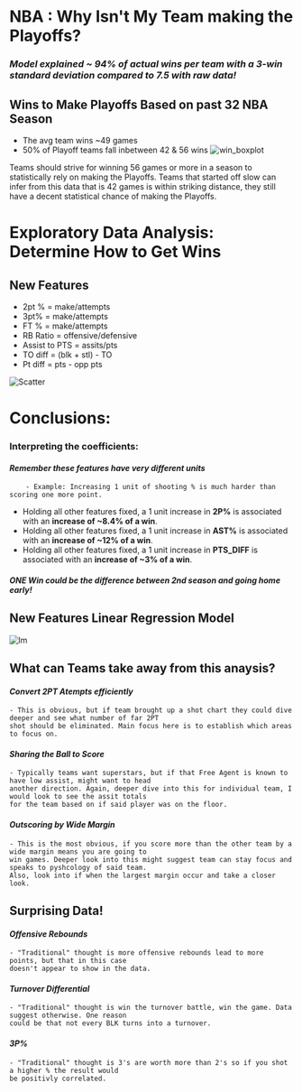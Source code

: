 # NBA : Why Isn't My Team making the Playoffs?

### *Model explained ~ 94% of actual wins per team with a 3-win standard deviation compared to 7.5 with raw data!*

## Wins to Make Playoffs Based on past 32 NBA Season 
- The avg team wins ~49 games
- 50% of Playoff teams fall inbetween 42 & 56 wins
![win_boxplot](https://user-images.githubusercontent.com/64975026/84214634-8feae980-aa89-11ea-9368-b1dd59a550e7.png)

Teams should strive for winning 56 games or more in a season to statistically rely on making the Playoffs. Teams that started off slow can infer from this data that is 42 games is within striking distance, they still have a decent statistical chance of making the Playoffs.

# Exploratory Data Analysis: Determine How to Get Wins 
## New Features
- 2pt % = make/attempts
- 3pt% = make/attempts
- FT % = make/attempts
- RB Ratio = offensive/defensive
- Assist to PTS = assits/pts
- TO diff = (blk + stl) - TO
- Pt diff = pts - opp pts


![Scatter](https://user-images.githubusercontent.com/64975026/84214633-8eb9bc80-aa89-11ea-842f-8f2398f64c9d.png)


# Conclusions:

### Interpreting the coefficients:
#### *Remember these features have very different units*
        - Example: Increasing 1 unit of shooting % is much harder than scoring one more point.

- Holding all other features fixed, a 1 unit increase in **2P%** is associated with an **increase of ~8.4% of a win**.
- Holding all other features fixed, a 1 unit increase in **AST%** is associated with an **increase of ~12% of a win**.
- Holding all other features fixed, a 1 unit increase in **PTS_DIFF** is associated with an **increase of ~3% of a win**.

##### *ONE Win could be the difference between 2nd season and going home early!*

## New Features Linear Regression Model
![lm](https://user-images.githubusercontent.com/64975026/84214631-8eb9bc80-aa89-11ea-8e1b-276368c4c858.png)
## What can Teams take away from this anaysis?

#### *Convert 2PT Atempts efficiently*
    - This is obvious, but if team brought up a shot chart they could dive deeper and see what number of far 2PT 
    shot should be eliminated. Main focus here is to establish which areas to focus on.
#### *Sharing the Ball to Score*
    - Typically teams want superstars, but if that Free Agent is known to have low assist, might want to head 
    another direction. Again, deeper dive into this for individual team, I would look to see the assit totals 
    for the team based on if said player was on the floor.
#### *Outscoring by Wide Margin*
    - This is the most obvious, if you score more than the other team by a wide margin means you are going to 
    win games. Deeper look into this might suggest team can stay focus and speaks to pyshcology of said team. 
    Also, look into if when the largest margin occur and take a closer look.
    
## Surprising Data!

#### *Offensive Rebounds*
    - "Traditional" thought is more offensive rebounds lead to more points, but that in this case 
    doesn't appear to show in the data.
#### *Turnover Differential* 
    - "Traditional" thought is win the turnover battle, win the game. Data suggest otherwise. One reason 
    could be that not every BLK turns into a turnover.
#### *3P%*
    - "Traditional" thought is 3's are worth more than 2's so if you shot a higher % the result would 
    be positivly correlated.
    

